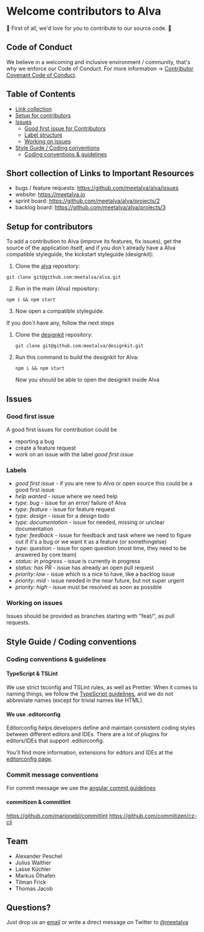 # Welcome contributors to Alva
💓 First of all, we'd love for you to contribute to our source code. 💓

## Code of Conduct
We believe in a welcoming and inclusive environment / community, that's why we enforce our Code of Conduct.
For more information -> [Contributor Covenant Code of Conduct](CODE_OF_CONDUCT.md).


## Table of Contents
- [Link collection](#short-collection-of-links-to-important-resources)
- [Setup for contributors](#setup-for-contributors)
- [Issues](#issues)
	- [Good first issue for Contributors](#good-first-issue)
	- [Label structure](#labels)
	- [Working on issues](#working-on-issues)
- [Style Guide / Coding conventions](#style-guide--coding-conventions)
	- [Coding conventions & guidelines](#coding-conventions--guidelines)


## Short collection of Links to Important Resources
   * bugs / feature requests: https://github.com/meetalva/alva/issues
   * website: https://meetalva.io
   * sprint board: https://github.com/meetalva/alva/projects/2
   * backlog board: https://github.com/meetalva/alva/projects/3


## Setup for contributors
To add a contribution to Alva (improve its features, fix issues),
get the source of the application itself, and if you don´t already have a Alva compatible styleguide, the kickstart styleguide (designkit):

1. Clone the [alva](https://github.com/meetalva/alva) repository:
```shell
git clone git@github.com:meetalva/alva.git
```
2. Run in the main (Alva) repository:
```shell
npm i && npm start
```

3. Now open a compatible styleguide.

If you don´t have any, follow the next steps
1. Clone the [designkit](https://github.com/meetalva/designkit) repository:
	```shell
	git clone git@github.com:meetalva/designkit.git
	```
2. Run this command to build the designkit for Alva:
	```shell
	npm i && npm start
	```
	Now you should be able to open the designkit inside Alva


## Issues
### Good first issue
A good first issues for contribution could be
* reporting a bug
* create a feature request
* work on an issue with the label *good first issue*

### Labels
- *good first issue* - if you are new to *Alva* or open source this could be a good first issue
- *help wanted* - issue where we need help
- *type: bug* - issue for an error/ failure of Alva
- *type: feature* - issue for feature request
- *type: design* - issue for a design todo
- *type: documentation* - issue for needed, missing or unclear documentation
- *type: feedback* - issue for feedback and task where we need to figure out if it's a bug or we want it as a feature (or somethingelse)
- *type: question* - issue for open question (most time, they need to be answered by core team)
- *status: in progress* - issue is currently in progress
- *status: has PR* - issue has already an open pull request
- *priority: low* - issue which is a nice to have, like a backlog issue
- *priority: mid* - issue needed in the near future, but not super urgent
- *priority: high* - issue must be resolved as soon as possible

### Working on issues
Issues should be provided as branches starting with "feat/", as pull requests.


## Style Guide / Coding conventions
### Coding conventions & guidelines
#### TypeScript & TSLint
We use strict tsconfig and TSLint rules, as well as Prettier. When it comes to naming things, we follow the [TypeScript guidelines](https://github.com/Microsoft/TypeScript/wiki/Coding-guidelines), and we do not abbreviate names (except for trivial names like HTML).

#### We use .editorconfig
Editorconfig helps developers define and maintain consistent coding styles between different editors and IDEs.
There are a lot of plugins for editors/IDEs that support .editorconfig.

You'll find more information, extensions for editors and IDEs at the [editorconfig page](http://editorconfig.org/).


### Commit message conventions
For commit message we use the [angular commit guidelines](https://github.com/angular/angular.js/blob/master/DEVELOPERS.md#commits)
#### commitizen & commitlint
https://github.com/marionebl/commitlint
https://github.com/commitizen/cz-cli


## Team
* Alexander Peschel
* Julius Walther
* Lasse Küchler
* Markus Ölhafen
* Tilman Frick
* Thomas Jacob


## Questions?
Just drop us an [email](alva@sinnerschrader.com) or write a direct message on Twitter to [@meetalva](https://twitter.com/meetalva)
